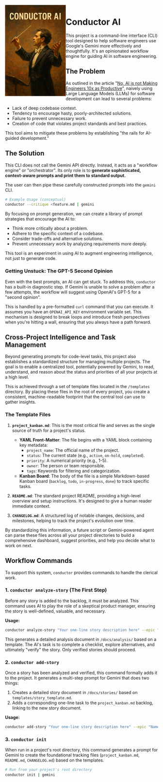 <img src="assets/image.png" alt="Conductor AI" width="200" align="left">

# Conductor AI

This project is a command-line interface (CLI) tool designed to help software engineers use Google's Gemini more effectively and thoughtfully. It's an opinionated workflow engine for guiding AI in software engineering.

## The Problem

As outlined in the article "[No, AI is not Making Engineers 10x as Productive](https://colton.io/p/no-ai-is-not-making-engineers-10x-as-productive)", naively using Large Language Models (LLMs) for software development can lead to several problems:
-   Lack of deep codebase context.
-   Tendency to encourage hasty, poorly-architected solutions.
-   Failure to prevent unnecessary work.
-   Creation of code that violates project standards and best practices.

This tool aims to mitigate these problems by establishing "the rails for AI-guided development."

## The Solution

This CLI does not call the Gemini API directly. Instead, it acts as a "workflow engine" or "orchestrator". Its only role is to **generate sophisticated, context-aware prompts and print them to standard output.**

The user can then pipe these carefully constructed prompts into the `gemini` CLI.

```bash
# Example Usage (conceptual)
conductor --critique <feature.md | gemini
```

By focusing on prompt generation, we can create a library of prompt strategies that encourage the AI to:
-   Think more critically about a problem.
-   Adhere to the specific context of a codebase.
-   Consider trade-offs and alternative solutions.
-   Prevent unnecessary work by analyzing requirements more deeply.

This tool is an experiment in using AI to augment engineering intelligence, not just to generate code.

### Getting Unstuck: The GPT-5 Second Opinion

Even with the best prompts, an AI can get stuck. To address this, `conductor` has a built-in diagnostic step. If Gemini is unable to solve a problem after a few attempts, the workflow will suggest using OpenAI's GPT-5 for a "second opinion".

This is handled by a pre-formatted `curl` command that you can execute. It assumes you have an `OPENAI_API_KEY` environment variable set. This mechanism is designed to break loops and introduce fresh perspectives when you're hitting a wall, ensuring that you always have a path forward.

## Cross-Project Intelligence and Task Management

Beyond generating prompts for code-level tasks, this project also establishes a standardized structure for managing multiple projects. The goal is to enable a centralized tool, potentially powered by Gemini, to read, understand, and reason about the status and priorities of all your projects at a high level.

This is achieved through a set of template files located in the `/templates` directory. By placing these files in the root of every project, you create a consistent, machine-readable footprint that the central tool can use to gather insights.

### The Template Files

1.  **`project_kanban.md`**: This is the most critical file and serves as the single source of truth for a project's status.
    *   **YAML Front-Matter**: The file begins with a YAML block containing key metadata:
        *   `project_name`: The official name of the project.
        *   `status`: The current state (e.g., `active`, `on-hold`, `completed`).
        *   `priority`: A numerical priority (e.g., 1-5).
        *   `owner`: The person or team responsible.
        *   `tags`: Keywords for filtering and categorization.
    *   **Kanban Board**: The body of the file is a simple Markdown-based Kanban board (`backlog`, `todo`, `in-progress`, `done`) to track specific tasks.

2.  **`README.md`**: The standard project README, providing a high-level overview and setup instructions. It's designed to give a human reader immediate context.

3.  **`CHANGELOG.md`**: A structured log of notable changes, decisions, and milestones, helping to track the project's evolution over time.

By standardizing this information, a future script or Gemini-powered agent can parse these files across all your project directories to build a comprehensive dashboard, suggest priorities, and help you decide what to work on next.

## Workflow Commands

To support this system, `conductor` provides commands to handle the clerical work.

### 1. `conductor analyze-story` (The First Step)

Before any story is added to the backlog, it must be analyzed. This command uses AI to play the role of a skeptical product manager, ensuring the story is well-defined, valuable, and necessary.

**Usage:**
```bash
conductor analyze-story "Your one-line story description here" --epic "Name of the Epic" | gemini
```

This generates a detailed analysis document in `/docs/analysis/` based on a template. The AI's task is to complete a checklist, explore alternatives, and ultimately "verify" the story. Only verified stories should proceed.

### 2. `conductor add-story`

Once a story has been analyzed and verified, this command formally adds it to the project. It generates a multi-step prompt for Gemini that does two things:
1.  Creates a detailed story document in `/docs/stories/` based on `templates/story_template.md`.
2.  Adds a corresponding one-line task to the `project_kanban.md` backlog, linking to the new story document.

**Usage:**
```bash
conductor add-story "Your one-line story description here" --epic "Name of the Epic" | gemini
```

### 3. `conductor init`

When run in a project's root directory, this command generates a prompt for Gemini to create the foundational tracking files (`project_kanban.md`, `README.md`, `CHANGELOG.md`) based on the templates.

```bash
# Run from your project's root directory
conductor init | gemini
```